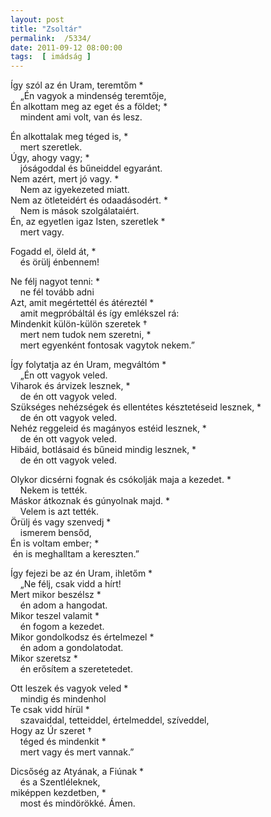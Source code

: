 ```yaml
---
layout: post
title: "Zsoltár"
permalink:  /5334/ 
date: 2011-09-12 08:00:00
tags:  [ imádság ] 
---
```

Így szól az én Uram, teremtőm *  
&nbsp; &nbsp; „Én vagyok a mindenség teremtője,  
Én alkottam meg az eget és a földet; *  
&nbsp; &nbsp; mindent ami volt, van és lesz.



<!--break-->

Én alkottalak meg téged is, *  
&nbsp; &nbsp; mert szeretlek.  
Úgy, ahogy vagy; *  
&nbsp; &nbsp; jóságoddal és bűneiddel egyaránt.  
Nem azért, mert jó vagy. *  
&nbsp; &nbsp; Nem az igyekezeted miatt.  
Nem az ötleteidért és odaadásodért. *  
&nbsp; &nbsp; Nem is mások szolgálataiért.  
Én, az egyetlen igaz Isten, szeretlek *  
&nbsp; &nbsp; mert vagy.

Fogadd el, öleld át, *  
&nbsp; &nbsp; és örülj énbennem!

Ne félj nagyot tenni: *  
&nbsp; &nbsp; ne fél tovább adni  
Azt, amit megértettél és átéreztél *  
&nbsp; &nbsp; amit megpróbáltál és így emlékszel rá:  
Mindenkit külön-külön szeretek&nbsp;†  
&nbsp; &nbsp; mert nem tudok nem szeretni, *  
&nbsp; &nbsp; mert egyenként fontosak vagytok nekem.”

Így folytatja az én Uram, megváltóm *  
&nbsp; &nbsp; „Én ott vagyok veled.  
Viharok és árvizek lesznek, *  
&nbsp; &nbsp; de én ott vagyok veled.  
Szükséges nehézségek és ellentétes késztetéseid lesznek, *  
&nbsp; &nbsp; de én ott vagyok veled.  
Nehéz reggeleid és magányos estéid lesznek, *  
&nbsp; &nbsp; de én ott vagyok veled.  
Hibáid, botlásaid és bűneid mindig lesznek, *  
&nbsp; &nbsp; de én ott vagyok veled.

Olykor dicsérni fognak és csókolják maja a kezedet. *  
&nbsp; &nbsp; Nekem is tették.  
Máskor átkoznak és gúnyolnak majd. *  
&nbsp; &nbsp; Velem is azt tették.  
Örülj és vagy szenvedj *  
&nbsp; &nbsp; ismerem bensőd,  
Én is voltam ember; *  
&nbsp;én is meghalltam a kereszten.”

Így fejezi be az én Uram, ihletőm *  
&nbsp; &nbsp; „Ne félj, csak vidd a hírt!  
Mert mikor beszélsz *  
&nbsp; &nbsp; én adom a hangodat.  
Mikor teszel valamit *  
&nbsp; &nbsp; én fogom a kezedet.  
Mikor gondolkodsz és értelmezel *  
&nbsp; &nbsp; én adom a gondolatodat.  
Mikor szeretsz *  
&nbsp; &nbsp; én erősítem a szeretetedet.

Ott leszek és vagyok veled *  
&nbsp; &nbsp; mindig és mindenhol  
Te csak vidd hírül *  
&nbsp; &nbsp; szavaiddal, tetteiddel, értelmeddel, szíveddel,  
Hogy az Úr szeret&nbsp;†  
&nbsp; &nbsp; téged és mindenkit *  
&nbsp; &nbsp; mert vagy és mert vannak.”

Dicsőség az Atyának, a Fiúnak *  
&nbsp; &nbsp; és a Szentléleknek,  
miképpen kezdetben, *  
&nbsp; &nbsp; most és mindörökké. Ámen.

